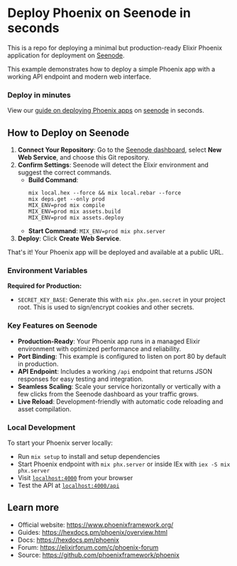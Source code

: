 # Deploy Phoenix on Seenode in seconds

This is a repo for deploying a minimal but production-ready Elixir Phoenix application for deployment on [Seenode](https://seenode.com).

This example demonstrates how to deploy a simple Phoenix app with a working API endpoint and modern web interface.

### Deploy in minutes
View our [guide on deploying Phoenix apps](https://seenode.com/docs/frameworks/elixir/phoenix/) on [seenode](https://seenode.com) in seconds.

## How to Deploy on Seenode

1. **Connect Your Repository**: Go to the [Seenode dashboard](https://cloud.seenode.com), select **New Web Service**, and choose this Git repository.
2. **Confirm Settings**: Seenode will detect the Elixir environment and suggest the correct commands.
   * **Build Command**: 
     ```
     mix local.hex --force && mix local.rebar --force
     mix deps.get --only prod
     MIX_ENV=prod mix compile
     MIX_ENV=prod mix assets.build
     MIX_ENV=prod mix assets.deploy
     ```
   * **Start Command**: `MIX_ENV=prod mix phx.server`
3. **Deploy**: Click **Create Web Service**.

That's it! Your Phoenix app will be deployed and available at a public URL.

### Environment Variables

**Required for Production:**
* `SECRET_KEY_BASE`: Generate this with `mix phx.gen.secret` in your project root. This is used to sign/encrypt cookies and other secrets.

### Key Features on Seenode

* **Production-Ready**: Your Phoenix app runs in a managed Elixir environment with optimized performance and reliability.
* **Port Binding**: This example is configured to listen on port 80 by default in production.
* **API Endpoint**: Includes a working `/api` endpoint that returns JSON responses for easy testing and integration.
* **Seamless Scaling**: Scale your service horizontally or vertically with a few clicks from the Seenode dashboard as your traffic grows.
* **Live Reload**: Development-friendly with automatic code reloading and asset compilation.

### Local Development

To start your Phoenix server locally:

* Run `mix setup` to install and setup dependencies
* Start Phoenix endpoint with `mix phx.server` or inside IEx with `iex -S mix phx.server`
* Visit [`localhost:4000`](http://localhost:4000) from your browser
* Test the API at [`localhost:4000/api`](http://localhost:4000/api)

## Learn more

* Official website: https://www.phoenixframework.org/
* Guides: https://hexdocs.pm/phoenix/overview.html
* Docs: https://hexdocs.pm/phoenix
* Forum: https://elixirforum.com/c/phoenix-forum
* Source: https://github.com/phoenixframework/phoenix
